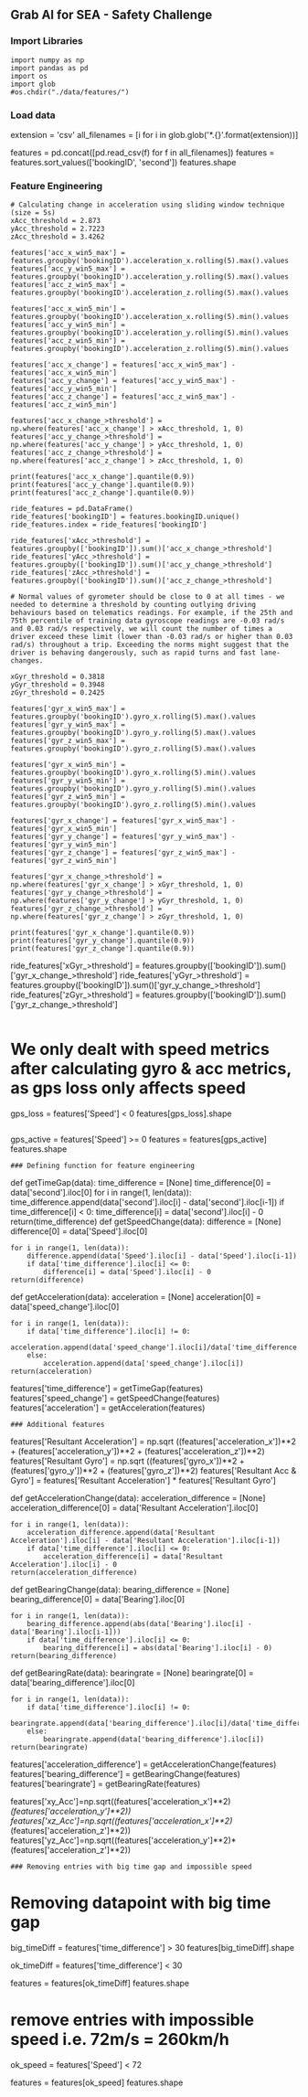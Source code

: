 ## Grab AI for SEA - Safety Challenge

### Import Libraries
```
import numpy as np
import pandas as pd
import os
import glob
#os.chdir("./data/features/")
```
### Load data 
extension = 'csv'
all_filenames = [i for i in glob.glob('*.{}'.format(extension))]

features = pd.concat([pd.read_csv(f) for f in all_filenames])
features = features.sort_values(['bookingID', 'second'])
features.shape

### Feature Engineering
```
# Calculating change in acceleration using sliding window technique (size = 5s)
xAcc_threshold = 2.873
yAcc_threshold = 2.7223
zAcc_threshold = 3.4262

features['acc_x_win5_max'] = features.groupby('bookingID').acceleration_x.rolling(5).max().values
features['acc_y_win5_max'] = features.groupby('bookingID').acceleration_y.rolling(5).max().values
features['acc_z_win5_max'] = features.groupby('bookingID').acceleration_z.rolling(5).max().values

features['acc_x_win5_min'] = features.groupby('bookingID').acceleration_x.rolling(5).min().values
features['acc_y_win5_min'] = features.groupby('bookingID').acceleration_y.rolling(5).min().values
features['acc_z_win5_min'] = features.groupby('bookingID').acceleration_z.rolling(5).min().values

features['acc_x_change'] = features['acc_x_win5_max'] - features['acc_x_win5_min']
features['acc_y_change'] = features['acc_y_win5_max'] - features['acc_y_win5_min']
features['acc_z_change'] = features['acc_z_win5_max'] - features['acc_z_win5_min']

features['acc_x_change_>threshold'] = np.where(features['acc_x_change'] > xAcc_threshold, 1, 0)
features['acc_y_change_>threshold'] = np.where(features['acc_y_change'] > yAcc_threshold, 1, 0)
features['acc_z_change_>threshold'] = np.where(features['acc_z_change'] > zAcc_threshold, 1, 0)
```
```
print(features['acc_x_change'].quantile(0.9))
print(features['acc_y_change'].quantile(0.9))
print(features['acc_z_change'].quantile(0.9))
```
```
ride_features = pd.DataFrame()
ride_features['bookingID'] = features.bookingID.unique()
ride_features.index = ride_features['bookingID']

ride_features['xAcc_>threshold'] =  features.groupby(['bookingID']).sum()['acc_x_change_>threshold']
ride_features['yAcc_>threshold'] =  features.groupby(['bookingID']).sum()['acc_y_change_>threshold']
ride_features['zAcc_>threshold'] =  features.groupby(['bookingID']).sum()['acc_z_change_>threshold']
```
```
# Normal values of gyrometer should be close to 0 at all times - we needed to determine a threshold by counting outlying driving behaviours based on telematics readings. For example, if the 25th and 75th percentile of training data gyroscope readings are -0.03 rad/s and 0.03 rad/s respectively, we will count the number of times a driver exceed these limit (lower than -0.03 rad/s or higher than 0.03 rad/s) throughout a trip. Exceeding the norms might suggest that the driver is behaving dangerously, such as rapid turns and fast lane-changes.

xGyr_threshold = 0.3818
yGyr_threshold = 0.3948
zGyr_threshold = 0.2425

features['gyr_x_win5_max'] = features.groupby('bookingID').gyro_x.rolling(5).max().values
features['gyr_y_win5_max'] = features.groupby('bookingID').gyro_y.rolling(5).max().values
features['gyr_z_win5_max'] = features.groupby('bookingID').gyro_z.rolling(5).max().values

features['gyr_x_win5_min'] = features.groupby('bookingID').gyro_x.rolling(5).min().values
features['gyr_y_win5_min'] = features.groupby('bookingID').gyro_y.rolling(5).min().values
features['gyr_z_win5_min'] = features.groupby('bookingID').gyro_z.rolling(5).min().values

features['gyr_x_change'] = features['gyr_x_win5_max'] - features['gyr_x_win5_min']
features['gyr_y_change'] = features['gyr_y_win5_max'] - features['gyr_y_win5_min']
features['gyr_z_change'] = features['gyr_z_win5_max'] - features['gyr_z_win5_min']

features['gyr_x_change_>threshold'] = np.where(features['gyr_x_change'] > xGyr_threshold, 1, 0)
features['gyr_y_change_>threshold'] = np.where(features['gyr_y_change'] > yGyr_threshold, 1, 0)
features['gyr_z_change_>threshold'] = np.where(features['gyr_z_change'] > zGyr_threshold, 1, 0)
```
```
print(features['gyr_x_change'].quantile(0.9))
print(features['gyr_y_change'].quantile(0.9))
print(features['gyr_z_change'].quantile(0.9))
```
ride_features['xGyr_>threshold'] =  features.groupby(['bookingID']).sum()['gyr_x_change_>threshold']
ride_features['yGyr_>threshold'] =  features.groupby(['bookingID']).sum()['gyr_y_change_>threshold']
ride_features['zGyr_>threshold'] =  features.groupby(['bookingID']).sum()['gyr_z_change_>threshold']
```
```
# We only dealt with speed metrics after calculating gyro & acc metrics, as gps loss only affects speed
gps_loss = features['Speed'] < 0
features[gps_loss].shape
```
```
gps_active = features['Speed'] >= 0
features = features[gps_active]
features.shape
```
### Defining function for feature engineering
```
def getTimeGap(data):
    time_difference = [None]
    time_difference[0] = data['second'].iloc[0]
    for i in range(1, len(data)):
        time_difference.append(data['second'].iloc[i] - data['second'].iloc[i-1])
        if time_difference[i] < 0:
            time_difference[i] = data['second'].iloc[i] - 0
    return(time_difference)
def getSpeedChange(data):
    difference = [None]
    difference[0] = data['Speed'].iloc[0]
    
    for i in range(1, len(data)):
        difference.append(data['Speed'].iloc[i] - data['Speed'].iloc[i-1])
        if data['time_difference'].iloc[i] <= 0:              
            difference[i] = data['Speed'].iloc[i] - 0
    return(difference)    
def getAcceleration(data):
    acceleration = [None]
    acceleration[0] = data['speed_change'].iloc[0]
    
    for i in range(1, len(data)):
        if data['time_difference'].iloc[i] != 0:
            acceleration.append(data['speed_change'].iloc[i]/data['time_difference'].iloc[i])
        else:
            acceleration.append(data['speed_change'].iloc[i])
    return(acceleration)
features['time_difference'] = getTimeGap(features)
features['speed_change'] = getSpeedChange(features)
features['acceleration'] = getAcceleration(features)
```
### Additional features
```
features['Resultant Acceleration'] = np.sqrt ((features['acceleration_x'])**2 + (features['acceleration_y'])**2 + (features['acceleration_z'])**2)
features['Resultant Gyro'] = np.sqrt ((features['gyro_x'])**2 + (features['gyro_y'])**2 + (features['gyro_z'])**2)
features['Resultant Acc & Gyro'] = features['Resultant Acceleration'] * features['Resultant Gyro']

def getAccelerationChange(data):
    acceleration_difference = [None]
    acceleration_difference[0] = data['Resultant Acceleration'].iloc[0]
    
    for i in range(1, len(data)):
        acceleration_difference.append(data['Resultant Acceleration'].iloc[i] - data['Resultant Acceleration'].iloc[i-1])
        if data['time_difference'].iloc[i] <= 0:              
            acceleration_difference[i] = data['Resultant Acceleration'].iloc[i] - 0
    return(acceleration_difference) 

def getBearingChange(data):
    bearing_difference = [None]
    bearing_difference[0] = data['Bearing'].iloc[0]
    
    for i in range(1, len(data)):
        bearing_difference.append(abs(data['Bearing'].iloc[i] - data['Bearing'].iloc[i-1]))
        if data['time_difference'].iloc[i] <= 0:              
            bearing_difference[i] = abs(data['Bearing'].iloc[i] - 0)
    return(bearing_difference)

def getBearingRate(data):
    bearingrate = [None]
    bearingrate[0] = data['bearing_difference'].iloc[0]
    
    for i in range(1, len(data)):
        if data['time_difference'].iloc[i] != 0:
            bearingrate.append(data['bearing_difference'].iloc[i]/data['time_difference'].iloc[i])
        else:
            bearingrate.append(data['bearing_difference'].iloc[i])
    return(bearingrate)

features['acceleration_difference'] = getAccelerationChange(features)
features['bearing_difference'] = getBearingChange(features)
features['bearingrate'] = getBearingRate(features)

features['xy_Acc']=np.sqrt((features['acceleration_x']**2)*(features['acceleration_y']**2))
features['xz_Acc']=np.sqrt((features['acceleration_x']**2)*(features['acceleration_z']**2))
features['yz_Acc']=np.sqrt((features['acceleration_y']**2)*(features['acceleration_z']**2))
```
### Removing entries with big time gap and impossible speed
```
# Removing datapoint with big time gap
big_timeDiff = features['time_difference'] > 30
features[big_timeDiff].shape

ok_timeDiff = features['time_difference'] < 30

features = features[ok_timeDiff]
features.shape

# remove entries with impossible speed i.e. 72m/s = 260km/h 
ok_speed = features['Speed'] < 72

features = features[ok_speed]
features.shape
```
